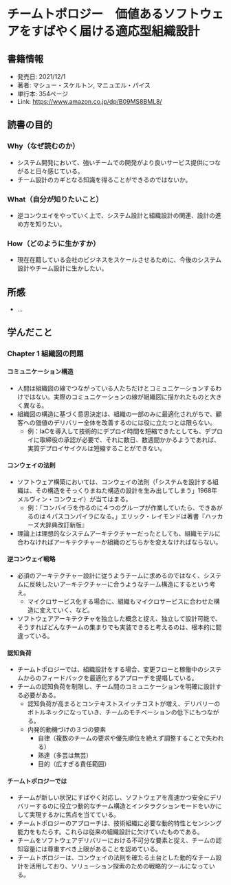 # チームトポロジー　価値あるソフトウェアをすばやく届ける適応型組織設計

## 書籍情報

- 発売日: 2021/12/1
- 著者: マシュー・スケルトン, マニュエル・パイス
- 単行本: 354ページ
- Link: https://www.amazon.co.jp/dp/B09MS8BML8/


## 読書の目的

### Why（なぜ読むのか）

- システム開発において、強いチームでの開発がより良いサービス提供につながると日々感じている。
- チーム設計のカギとなる知識を得ることができるのではないか。

### What（自分が知りたいこと）

- 逆コンウエイをやっていく上で、システム設計と組織設計の関連、設計の進め方を知りたい。

### How（どのように生かすか）

- 現在在籍している会社のビジネスをスケールさせるために、今後のシステム設計やチーム設計に生かしたい。


## 所感

- ...

## 学んだこと

### Chapter 1  組織図の問題

#### コミュニケーション構造

- 人間は組織図の線でつながっている人たちだけとコミュニケーションするわけではない。実際のコミュニケーションの線が組織図に描かれたものと大きく異なる。
- 組織図の構造に基づく意思決定は、組織の一部のみに最適化されがちで、顧客への価値のデリバリー全体を改善するのには役に立たつとは限らない。
  - 例：IaCを導入して技術的にデプロイ時間を短縮できたとしても、デプロイに取締役の承認が必要で、それに数日、数週間かかるようであれば、実質デプロイサイクルは短縮することができない。

#### コンウェイの法則

- ソフトウェア構築においては、コンウェイの法則（「システムを設計する組織は、その構造をそっくりまねた構造の設計を生み出してしまう」1968年 メルヴィン・コンウェイ）が当てはまる。
  - 例：「コンパイラを作るのに４つのグループが作業していたら、できあがるのは４パスコンパイラになる。」エリック・レイモンドは著書『ハッカーズ大辞典改訂新版』
- 理論上は理想的なシステムアーキテクチャーだったとしても、組織モデルに合わなければアーキテクチャーか組織のどちらかを変えなければならない。


#### 逆コンウェイ戦略

- 必須のアーキテクチャー設計に従うようチームに求めるのではなく、システムに反映したいアーキテクチャーに合うようなチーム構造にするという考え。
  - マイクロサービス化する場合に、組織もマイクロサービスに合わせた構造に変えていく、など。
- ソフトウェアアーキテクチャを独立した概念と捉え、独立して設計可能で、そうすればどんなチームの集まりでも実装できると考えるのは、根本的に間違っている。

#### 認知負荷

- チームトポロジーでは、組織設計をする場合、変更フローと稼働中のシステムからのフィードバックを最適化するアプローチを提唱している。
- チームの認知負荷を制限し、チーム間のコミュニケーションを明確に設計する必要がある。
  - 認知負荷が高まるとコンテキストスイッチコストが増え、デリバリーのボトルネックになっていき、チームのモチベーションの低下にもつながる。
  - 内発的動機づけの３つの要素
    - 自律（複数のチームの要求や優先順位を絶えず調整することで失われる）
    - 熟達（多芸は無芸）
    - 目的（広すぎる責任範囲）

#### チームトポロジーでは

  - チームが新しい状況にすばやく対応し、ソフトウェアを高速かつ安全にデリバリーするのに役立つ動的なチーム構造とインタラクションモードをいかにして実現するかに焦点を当てている。
  -  チームトポロジーのアプローチは、技術組織に必要な動的特性とセンシング能力をもたらす。これらは従来の組織設計に欠けていたものである。
  -  チームをソフトウェアデリバリーにおける不可分な要素と捉え、チームの認知容量には尊重すべき上限があることを認めている。
  -  チームトポロジーは、コンウェイの法則を確たる土台とした動的なチーム設計を活用しており、ソリューション探索のための戦略的ツールになっている。

